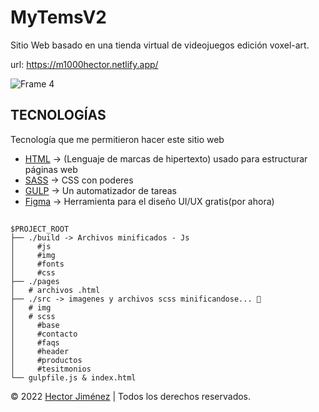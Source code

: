# MyTemsV2

Sitio Web basado en una tienda virtual de videojuegos edición voxel-art.

url: https://m1000hector.netlify.app/

![Frame 4](https://user-images.githubusercontent.com/103299718/197937830-5fe3d2a6-5cd4-4887-a7e7-b272c9ca9cee.png)

## TECNOLOGÍAS

Tecnología que me permitieron hacer este sitio web

- [HTML](https://developer.mozilla.org/es/docs/Web/HTML) -> (Lenguaje de marcas de hipertexto) usado para estructurar páginas web
- [SASS](https://sass-lang.com/) -> CSS con poderes
- [GULP](https://gulpjs.com/) -> Un automatizador de tareas
- [Figma](https://www.figma.com/) -> Herramienta para el diseño UI/UX gratis(por ahora)

##

```
$PROJECT_ROOT
├── ./build -> Archivos minificados - Js
│     #js
│     #img
│     #fonts
│     #css
├── ./pages
│   # archivos .html
├── ./src -> imagenes y archivos scss minificandose... 🚴
│   # img
│   # scss
│     #base
│     #contacto
│     #faqs
│     #header
│     #productos
│     #tesitmonios
└── gulpfile.js & index.html
```

© 2022 [Hector Jiménez](instagram.com/hectorjg12/) | Todos los derechos reservados.
